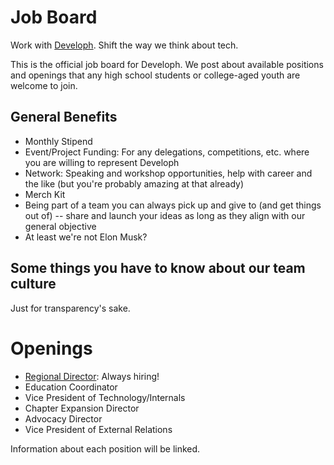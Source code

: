 # Job Board
Work with [Developh](http://developh.org). Shift the way we think about tech.

This is the official job board for Developh. We post about available positions and openings that any high school students or college-aged youth are welcome to join.

## General Benefits
* Monthly Stipend
* Event/Project Funding: For any delegations, competitions, etc. where you are willing to represent Developh
* Network: Speaking and workshop opportunities, help with career and the like (but you're probably amazing at that already)
* Merch Kit
* Being part of a team you can always pick up and give to (and get things out of) -- share and launch your ideas as long as they align with our general objective
* At least we're not Elon Musk?

## Some things you have to know about our team culture
Just for transparency's sake.

# Openings

* [Regional Director](https://github.com/wedeveloph/jobs/blob/master/regionaldirector.MD): Always hiring!
* Education Coordinator
* Vice President of Technology/Internals
* Chapter Expansion Director
* Advocacy Director
* Vice President of External Relations

Information about each position will be linked.
